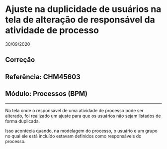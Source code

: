# Ajuste na duplicidade de usuários na tela de alteração de responsável da atividade de processo
30/09/2020
## Correção
## Referência: CHM45603
## Módulo: Processos (BPM)
***

Na tela onde o responsável de uma atividade de processo pode ser alterado, foi realizado um ajuste para que os usuários não sejam listados de forma duplicada.

Isso acontecia quando, na modelagem do processo, o usuário e um grupo no qual ele está incluído estavam definidos como responsáveis do processo.
